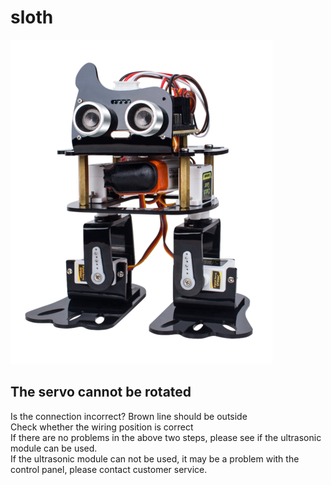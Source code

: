 # sloth
![img](../../img/arduino/sloth/sloth.png)

## The servo cannot be rotated
Is the connection incorrect? Brown line should be outside</br>
Check whether the wiring position is correct</br>
If there are no problems in the above two steps, please see if the ultrasonic module can be used.</br>
If the ultrasonic module can not be used, it may be a problem with the control panel, please contact customer service.